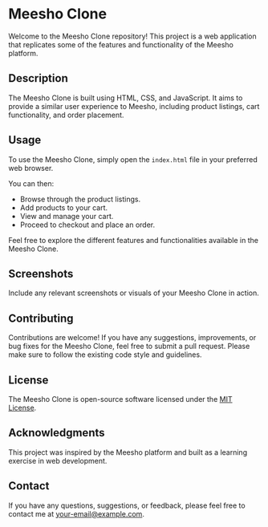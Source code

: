 # Meesho Clone

Welcome to the Meesho Clone repository! This project is a web application that replicates some of the features and functionality of the Meesho platform.

## Description

The Meesho Clone is built using HTML, CSS, and JavaScript. It aims to provide a similar user experience to Meesho, including product listings, cart functionality, and order placement.

## Usage

To use the Meesho Clone, simply open the `index.html` file in your preferred web browser.

You can then:

- Browse through the product listings.
- Add products to your cart.
- View and manage your cart.
- Proceed to checkout and place an order.

Feel free to explore the different features and functionalities available in the Meesho Clone.

## Screenshots

Include any relevant screenshots or visuals of your Meesho Clone in action.

## Contributing

Contributions are welcome! If you have any suggestions, improvements, or bug fixes for the Meesho Clone, feel free to submit a pull request. Please make sure to follow the existing code style and guidelines.

## License

The Meesho Clone is open-source software licensed under the [MIT License](https://opensource.org/licenses/MIT).

## Acknowledgments

This project was inspired by the Meesho platform and built as a learning exercise in web development.

## Contact

If you have any questions, suggestions, or feedback, please feel free to contact me at [your-email@example.com](mailto:your-email@example.com).

